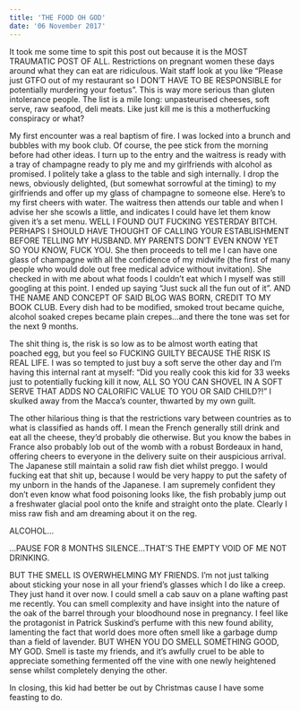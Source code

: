 ```yaml
---
title: 'THE FOOD OH GOD'
date: '06 November 2017'
---
```


It took me some time to spit this post out because it is the MOST TRAUMATIC
POST OF ALL. Restrictions on pregnant women these days around what they can eat
are ridiculous. Wait staff look at you like “Please just GTFO out of my
restaurant so I DON’T HAVE TO BE RESPONSIBLE for potentially murdering your
foetus”. This is way more serious than gluten intolerance people. The list is a
mile long: unpasteurised cheeses, soft serve, raw seafood, deli meats. Like
just kill me is this a motherfucking conspiracy or what? 

My first encounter was a real baptism of fire. I was locked into a brunch and
bubbles with my book club. Of course, the pee stick from the morning before had
other ideas. I turn up to the entry and the waitress is ready with a tray of
champagne ready to ply me and my girlfriends with alcohol as promised. I
politely take a glass to the table and sigh internally. I drop the news,
obviously delighted, (but somewhat sorrowful at the timing) to my girlfriends
and offer up my glass of champagne to someone else. Here’s to my first cheers
with water. The waitress then attends our table and when I advise her she
scowls a little, and indicates I could have let them know given it’s a set
menu. WELL I FOUND OUT FUCKING YESTERDAY BITCH. PERHAPS I SHOULD HAVE THOUGHT
OF CALLING YOUR ESTABLISHMENT BEFORE TELLING MY HUSBAND. MY PARENTS DON’T EVEN
KNOW YET SO YOU KNOW, FUCK YOU. She then proceeds to tell me I can have one
glass of champagne with all the confidence of my midwife (the first of many
people who would dole out free medical advice without invitation). She checked
in with me about what foods I couldn’t eat which I myself was still googling at
this point. I ended up saying “Just suck all the fun out of it”. AND THE NAME
AND CONCEPT OF SAID BLOG WAS BORN, CREDIT TO MY BOOK CLUB.  Every dish had to
be modified, smoked trout became quiche, alcohol soaked crepes became plain
crepes…and there the tone was set for the next 9 months. 

The shit thing is, the risk is so low as to be almost worth eating that poached
egg, but you feel so FUCKING GUILTY BECAUSE THE RISK IS REAL LIFE. I was so
tempted to just buy a soft serve the other day and I’m having this internal
rant at myself: “Did you really cook this kid for 33 weeks just to potentially
fucking kill it now, ALL SO YOU CAN SHOVEL IN A SOFT SERVE THAT ADDS NO
CALORIFIC VALUE TO YOU OR SAID CHILD?!” I skulked away from the Macca’s
counter, thwarted by my own guilt. 

The other hilarious thing is that the restrictions vary between countries as to
what is classified as hands off. I mean the French generally still drink and
eat all the cheese, they’d probably die otherwise. But you know the babes in
France also probably lob out of the womb with a robust Bordeaux in hand,
offering cheers to everyone in the delivery suite on their auspicious arrival.
The Japanese still maintain a solid raw fish diet whilst preggo. I would
fucking eat that shit up, because I would be very happy to put the safety of my
unborn in the hands of the Japanese. I am supremely confident they don’t even
know what food poisoning looks like, the fish probably jump out a freshwater
glacial pool onto the knife and straight onto the plate. Clearly I miss raw
fish and am dreaming about it on the reg.   

ALCOHOL…

…PAUSE FOR 8 MONTHS SILENCE…THAT’S THE EMPTY VOID OF ME NOT DRINKING. 

BUT THE SMELL IS OVERWHELMING MY FRIENDS. I’m not just talking about sticking
your nose in all your friend’s glasses which I do like a creep. They just hand
it over now. I could smell a cab sauv on a plane wafting past me recently. You
can smell complexity and have insight into the nature of the oak of the barrel
through your bloodhound nose in pregnancy. I feel like the protagonist in
Patrick Suskind’s perfume with this new found ability, lamenting the fact that
world does more often smell like a garbage dump than a field of lavender. BUT
WHEN YOU DO SMELL SOMETHING GOOD, MY GOD. Smell is taste my friends, and it’s
awfully cruel to be able to appreciate something fermented off the vine with
one newly heightened sense whilst completely denying the other. 

In closing, this kid had better be out by Christmas cause I have some feasting
to do.
